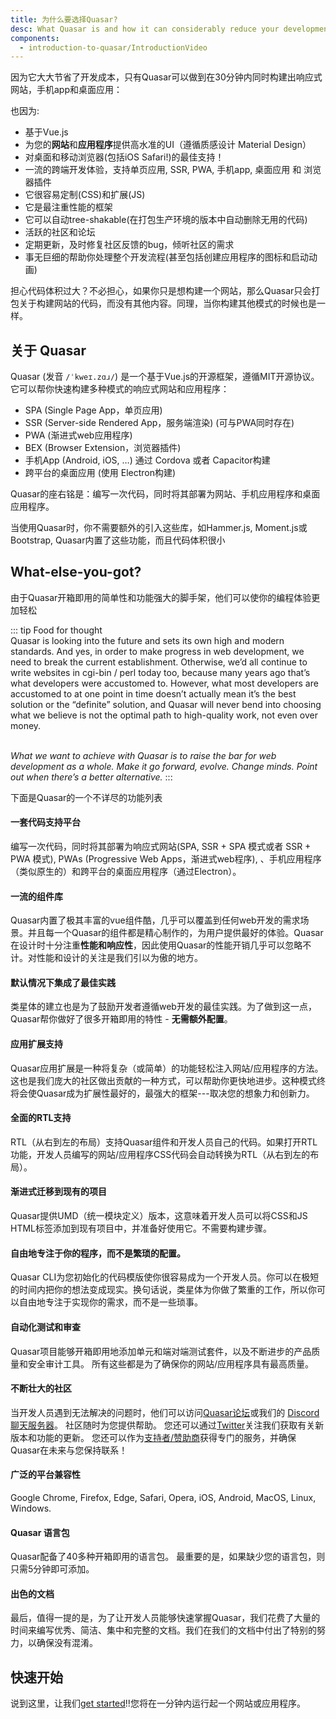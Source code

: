 ```yaml
---
title: 为什么要选择Quasar?
desc: What Quasar is and how it can considerably reduce your development time and costs.
components:
  - introduction-to-quasar/IntroductionVideo
---
```


因为它大大节省了开发成本，只有Quasar可以做到在30分钟内同时构建出响应式网站，手机app和桌面应用：

<introduction-video />

也因为:

* 基于Vue.js
* 为您的**网站**和**应用程序**提供高水准的UI（遵循质感设计 Material Design）
* 对桌面和移动浏览器(包括iOS Safari!)的最佳支持！
* 一流的跨端开发体验，支持单页应用, SSR, PWA, 手机app, 桌面应用 和 浏览器插件
* 它很容易定制(CSS)和扩展(JS)
* 它是最注重性能的框架
* 它可以自动tree-shakable(在打包生产环境的版本中自动删除无用的代码)
* 活跃的社区和论坛
* 定期更新，及时修复社区反馈的bug，倾听社区的需求
* 事无巨细的帮助你处理整个开发流程(甚至包括创建应用程序的图标和启动动画)

担心代码体积过大？不必担心，如果你只是想构建一个网站，那么Quasar只会打包关于构建网站的代码，而没有其他内容。同理，当你构建其他模式的时候也是一样。


## 关于 Quasar
Quasar (发音 `/ˈkweɪ.zɑɹ/`) 是一个基于Vue.js的开源框架，遵循MIT开源协议。它可以帮你快速构建多种模式的响应式网站和应用程序：
* SPA (Single Page App，单页应用)
* SSR (Server-side Rendered App，服务端渲染) (可与PWA同时存在)
* PWA (渐进式web应用程序)
* BEX (Browser Extension，浏览器插件)
* 手机App (Android, iOS, …) 通过 Cordova 或者 Capacitor构建
* 跨平台的桌面应用 (使用 Electron构建)

Quasar的座右铭是：编写一次代码，同时将其部署为网站、手机应用程序和桌面应用程序。

当使用Quasar时，你不需要额外的引入这些库，如Hammer.js, Moment.js或Bootstrap, Quasar内置了这些功能，而且代码体积很小

## What-else-you-got?

由于Quasar开箱即用的简单性和功能强大的脚手架，他们可以使你的编程体验更加轻松

::: tip Food for thought
<br>
Quasar is looking into the future and sets its own high and modern standards. And yes, in order to make progress in web development, we need to break the current establishment. Otherwise, we’d all continue to write websites in cgi-bin / perl today too, because many years ago that’s what developers were accustomed to. However, what most developers are accustomed to at one point in time doesn’t actually mean it’s the best solution or the “definite” solution, and Quasar will never bend into choosing what we believe is not the optimal path to high-quality work, not even over money.
<br><br>

*What we want to achieve with Quasar is to raise the bar for web development as a whole. Make it go forward, evolve. Change minds. Point out when there’s a better alternative.*
:::

下面是Quasar的一个不详尽的功能列表

#### 一套代码支持平台
编写一次代码，同时将其部署为响应式网站(SPA, SSR + SPA 模式或者 SSR + PWA 模式), PWAs (Progressive Web Apps，渐进式web程序), 、手机应用程序（类似原生的）和跨平台的桌面应用程序（通过Electron）。

#### 一流的组件库

Quasar内置了极其丰富的vue组件酷，几乎可以覆盖到任何web开发的需求场景。并且每一个Quasar的组件都是精心制作的，为用户提供最好的体验。Quasar在设计时十分注重**性能和响应性**，因此使用Quasar的性能开销几乎可以忽略不计。对性能和设计的关注是我们引以为傲的地方。

#### 默认情况下集成了最佳实践
类星体的建立也是为了鼓励开发者遵循web开发的最佳实践。为了做到这一点，Quasar帮你做好了很多开箱即用的特性 - **无需额外配置**。


#### 应用扩展支持
Quasar应用扩展是一种将复杂（或简单）的功能轻松注入网站/应用程序的方法。这也是我们庞大的社区做出贡献的一种方式，可以帮助你更快地进步。这种模式终将会使Quasar成为扩展性最好的，最强大的框架---取决您的想象力和创新力。

#### 全面的RTL支持
RTL（从右到左的布局）支持Quasar组件和开发人员自己的代码。如果打开RTL功能，开发人员编写的网站/应用程序CSS代码会自动转换为RTL（从右到左的布局）。

#### 渐进式迁移到现有的项目
Quasar提供UMD（统一模块定义）版本，这意味着开发人员可以将CSS和JS HTML标签添加到现有项目中，并准备好使用它。不需要构建步骤。

#### 自由地专注于你的程序，而不是繁琐的配置。

Quasar CLI为您初始化的代码模版使你很容易成为一个开发人员。你可以在极短的时间内把你的想法变成现实。换句话说，类星体为你做了繁重的工作，所以你可以自由地专注于实现你的需求，而不是一些琐事。

#### 自动化测试和审查
Quasar项目能够开箱即用地添加单元和端对端测试套件，以及不断进步的产品质量和安全审计工具。 所有这些都是为了确保你的网站/应用程序具有最高质量。

#### 不断壮大的社区

当开发人员遇到无法解决的问题时，他们可以访问[Quasar论坛](https://forum.quasar.dev/)或我们的 [Discord聊天服务器](https://chat.quasar.dev)。 社区随时为您提供帮助。 您还可以通过[Twitter](https://twitter.quasar.dev)关注我们获取有关新版本和功能的更新。 您还可以作为[支持者/赞助商](https://donate.quasar.dev)获得专门的服务，并确保Quasar在未来与您保持联系！

#### 广泛的平台兼容性

Google Chrome, Firefox, Edge, Safari, Opera, iOS, Android, MacOS, Linux, Windows.

#### Quasar 语言包

Quasar配备了40多种开箱即用的语言包。 最重要的是，如果缺少您的语言包，则只需5分钟即可添加。

#### 出色的文档

最后，值得一提的是，为了让开发人员能够快速掌握Quasar，我们花费了大量的时间来编写优秀、简洁、集中和完整的文档。我们在我们的文档中付出了特别的努力，以确保没有混淆。

## 快速开始

说到这里，让我们[get started](/start)!!您将在一分钟内运行起一个网站或应用程序。
